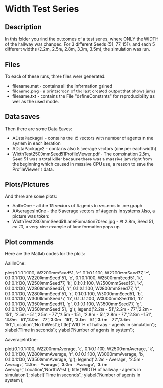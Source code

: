 # Width Test Series

## Description

In this folder you find the outcomes of a test series, where ONLY the WIDTH of the hallway was changed. For 3 different Seeds (51, 77, 151), and each 5 different widths (2.2m, 2.5m, 2.8m, 3.0m, 3.5m), the simulation was run. 

## Files

To each of these runs, three files were generated:
* filename.mat - contains all the information gained
* filename.png - a printscreen of the last created output that shows jams
* filename.txt - contains the File "defineConstants" for reproducibility as well as the used mode.

## Data saves

Then there are some Data Saves:
* ADataPackage1 - contains the 15 vectors with number of agents in the system in each iteration
* ADataPackage2 - contains also 5 average vectors (one per each width)
* WidthTest2500mmSeed51ProfileViewer.pdf - The combination 2.5m, Seed 51 was a total killer because there was a massive jam right from the beginning which caused in massive CPU use, a reason to save the ProfileViewer's data.

## Plots/Pictures

And there are some plots:
* AallInOne - all the 15 vectors of #agents in systems in one graph
* AAveragesInOne - the 5 average vectors of #agents in systems
Also, a picture was token:
* WidthTest2800mmSeed51LaneFormation70sec.jpg - At 2.8m, Seed 51, ca.70, a very nice example of lane formation pops up

## Plot commands
Here are the Matlab codes for the plots:

AallInOne:

plot(0.1:0.1:100, W2200mmSeed51, 'c', 0.1:0.1:100, W2200mmSeed77, 'c', 0.1:0.1:100, W2200mmSeed151, 'c', 0.1:0.1:100, W2500mmSeed51, 'k', 0.1:0.1:100, W2500mmSeed77, 'k', 0.1:0.1:100, W2500mmSeed151, 'k', 0.1:0.1:100, W2800mmSeed51, 'r', 0.1:0.1:100, W2800mmSeed77, 'r', 0.1:0.1:100, W2800mmSeed151, 'r', 0.1:0.1:100, W3000mmSeed51, 'b', 0.1:0.1:100, W3000mmSeed77, 'b', 0.1:0.1:100, W3000mmSeed151, 'b', 0.1:0.1:100, W3500mmSeed51, 'g', 0.1:0.1:100, W3500mmSeed77, 'g', 0.1:0.1:100, W3500mmSeed151, 'g'); legend('2.2m - 51','2.2m - 77','2.2m - 151', '2.5m - 51','2.5m - 77','2.5m - 151', '2.8m - 51','2.8m - 77','2.8m - 151', '3.0m - 51','3.0m - 77','3.0m - 151', '3.5m - 51','3.5m - 77','3.5m - 151','Location','NorthWest'); title('WIDTH of hallway - agents in simulation'); xlabel('Time in seconds'); ylabel('Number of agents in system');

AaverageInOne:

plot(0.1:0.1:100, W2200mmAverage, 'c', 0.1:0.1:100, W2500mmAverage, 'k', 0.1:0.1:100, W2800mmAverage, 'r', 0.1:0.1:100, W3000mmAverage, 'b', 0.1:0.1:100, W3500mmAverage, 'g'); legend('2.2m - Average', '2.5m - Average', '2.8m - Average', '3.0m - Average', '3.5m - Average','Location','NorthWest'); title('WIDTH of hallway - agents in simulation'); xlabel('Time in seconds'); ylabel('Number of agents in system');